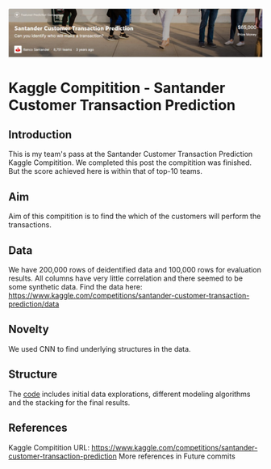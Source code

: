 ![Kaggle Logo](src/CompititionLogo.jpg)
# Kaggle Compitition - Santander Customer Transaction Prediction
## Introduction
This is my team's pass at the Santander Customer Transaction Prediction Kaggle Compitition. We completed this post the compitition was finished. But the score achieved here is within that of top-10 teams.

## Aim
Aim of this compitition is to find the which of the customers will perform the transactions.

## Data
We have 200,000 rows of deidentified data and 100,000 rows for evaluation results. All columns have very little correlation and there seemed to be some synthetic data.
Find the data here: https://www.kaggle.com/competitions/santander-customer-transaction-prediction/data

## Novelty
We used CNN to find underlying structures in the data.

## Structure
The [code](code/santander-eda-and-prediction.ipynb) includes initial data explorations, different modeling algorithms and the stacking for the final results.


## References
Kaggle Compitition URL: https://www.kaggle.com/competitions/santander-customer-transaction-prediction
More references in Future commits
